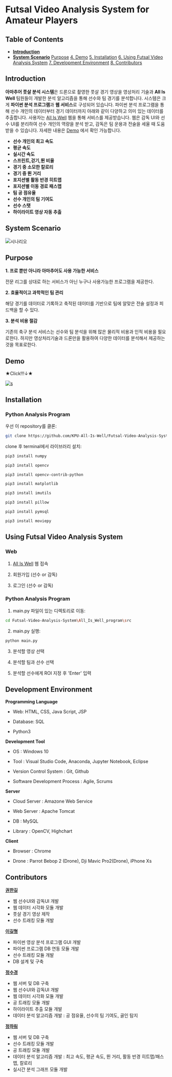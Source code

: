 # Futsal Video Analysis System for Amateur Players

## Table of Contents

- **[Introduction](#Introduction)**
- **[System Scenario](#System-Scenario)**
[Purpose](#Purpose)
[4. Demo](#Demo)
[5. Installation](#Installation)
[6. Using Futsal Video Analysis System](#Using-Futsal-Video-Analysis-System)
[7. Development Environment](#Development-Environment)
[8. Contributors](#Contributors)



## Introduction

**아마추어 풋살 분석 시스템**은 드론으로 촬영한 풋살 경기 영상을 영상처리 기술과 **All Is Well** 팀원들이 개발한 분석 알고리즘을 통해 선수와 팀 경기를 분석합니다. 시스템은 크게 **파이썬 분석 프로그램**과 **웹 서비스**로 구성되어 있습니다. 파이썬 분석 프로그램을 통해 선수 개인의 데이터부터 경기 데이터까지 아래와 같이 다양하고 의미 있는 데이터를 추출합니다. 사용자는 [All Is Well](http://15.164.30.158:8080/All_Is_Well_Web/index.html) 웹을 통해 서비스를 제공받습니다. 웹은 감독 UI와 선수 UI를 분리하여 선수 개인의 역량을 분석 받고, 감독은 팀 운용과 전술을 세울 때 도움받을 수 있습니다. 자세한 내용은 [Demo](#Demo) 에서 확인 가능합니다.

  - **선수 개인의 최고 속도**
  - **평균 속도**
  - **실시간 속도** 
  - **스프린트,걷기,뛴 비율** 
  - **경기 중 소모한 칼로리**
  - **경기 중 뛴 거리**
  - **포지션별 활동 반경 히트맵**
  - **포지션별 이동 경로 패스맵**
  - **팀 공 점유율**
  - **선수 개인의 팀 기여도**
  - **선수 스탯**
  - **하이라이트 영상 자동 추출**
  


## System Scenario
![시나리오](https://user-images.githubusercontent.com/50011528/89124482-3b586d80-d512-11ea-8253-490af23f31fc.png)



## Purpose

**1. 프로 뿐만 아니라 아마추어도 사용 가능한 서비스**

전문 리그를 상대로 하는 서비스가 아닌 누구나 사용가능한 프로그램을 제공한다.

**2. 효율적이고 과학적인 팀 관리**

해당 경기를 데이터로 기록하고 축적된 데이터를 기반으로 팀에 알맞은 전술 설정과 피드백을 할 수 있다.

**3. 분석 비용 절감**

기존의 축구 분석 서비스는 선수와 팀 분석을 위해 많은 물리적 비용과 인적 비용을 필요로한다. 하지만 영상처리기술과 드론만을 활용하여 다양한 데이터를 분석해서 제공하는 것을 목표로한다.
  

## Demo

★Click!!!↓★

[![s](https://user-images.githubusercontent.com/50011528/95008354-26a06f00-0654-11eb-8c14-4f847da6d879.png)](https://youtu.be/ZSLYVTvtLcE)







## Installation

### Python Analysis Program   
 
우선 이 repository를 클론:

```bash
git clone https://github.com/KPU-All-Is-Well/Futsal-Video-Analysis-System.git
```

clone 후 terminal에서 라이브러리 설치:    

```bash
pip3 install numpy  
```
```bash
pip3 install opencv  
```
```bash
pip3 install opencv-contrib-python  
```
```bash
pip3 install matplotlib  
```
```bash
pip3 install imutils  
```
```bash
pip3 install pillow  
```
```bash
pip3 install pymsql
```
```bash
pip3 install moviepy
```
 

## Using Futsal Video Analysis System

### Web

1. [All Is Well](http://15.164.30.158:8080/All_Is_Well_Web/index.html) 웹 접속

2. 회원가입 (선수 or 감독) 

3. 로그인 (선수 or 감독)
 

### Python Analysis Program

1. main.py 파일이 있는 디렉토리로 이동:

```bash
cd Futsal-Video-Analysis-System\All_Is_Well_program\src 
```

2. main.py 실행:

```bash
python main.py
```

3. 분석할 영상 선택

4. 분석할 팀과 선수 선택

5. 분석할 선수에게 ROI 지정 후 'Enter' 입력

## Development Environment

**Programming Language**

  - Web: HTML, CSS, Java Script, JSP   
  
  - Database: SQL   
  
  - Python3     

**Development Tool**  
  
  - OS : Windows 10  

  - Tool : Visual Studio Code, Anaconda, Jupyter Notebook, Eclipse 
                        
  - Version Control System : Git, Github 

  - Software Development Process : Agile, Scrums

**Server**

  - Cloud Server : Amazone Web Service

  - Web Server : Apache Tomcat

  - DB : MySQL
  
  - Library : OpenCV, Highchart

**Client**

  - Browser : Chrome
  
  - Drone : Parrot Bebop 2 (Drone), Dji Mavic Pro2(Drone), iPhone Xs


## Contributors

**[권한길](https://github.com/navigator515)**  
  - 웹 선수UI와 감독UI 개발
  - 웹 데이터 시각화 모듈 개발
  - 풋살 경기 영상 제작  
  - 선수 트래킹 모듈 개발   
  
**[이길형](https://github.com/2Gily)**   
  - 파이썬 영상 분석 프로그램 GUI 개발  
  - 파이썬 프로그램 DB 연동 모듈 개발   
  - 선수 트래킹 모듈 개발  
  - DB 설계 및 구축       
  
**[정수경](https://github.com/Soogyung1106)**  
  - 웹 서버 및 DB 구축
  - 웹 선수UI와 감독UI 개발
  - 웹 데이터 시각화 모듈 개발    
  - 공 트래킹 모듈 개발
  - 하이라이트 추출 모듈 개발
  - 데이터 분석 알고리즘 개발 : 공 점유율, 선수의 팀 기여도, 골인 탐지 
  
**[정하림](https://github.com/LightLamp1101)**  
  - 웹 서버 및 DB 구축
  - 선수 트래킹 모듈 개발  
  - 공 트래킹 모듈 개발      
  - 데이터 분석 알고리즘 개발 : 최고 속도, 평균 속도, 뛴 거리, 활동 반경 히트맵/패스맵, 칼로리
  - 실시간 분석 그래프 모듈 개발
    








